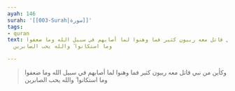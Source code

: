 ```yaml
---
ayah: 146
surah: '[[003-Surah|سورة]]'
tags:
- quran
text: وكأين من نبي قاتل معه ربيون كثير فما وهنوا لما أصابهم في سبيل الله وما ضعفوا
  وما استكانوا ۗ والله يحب الصابرين

---
```

> وكأين من نبي قاتل معه ربيون كثير فما وهنوا لما أصابهم في سبيل الله وما ضعفوا وما استكانوا ۗ والله يحب الصابرين
